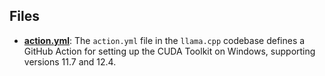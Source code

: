 
## Files
- **[action.yml](windows-setup-cuda/action.yml.driver.md)**: The `action.yml` file in the `llama.cpp` codebase defines a GitHub Action for setting up the CUDA Toolkit on Windows, supporting versions 11.7 and 12.4.
